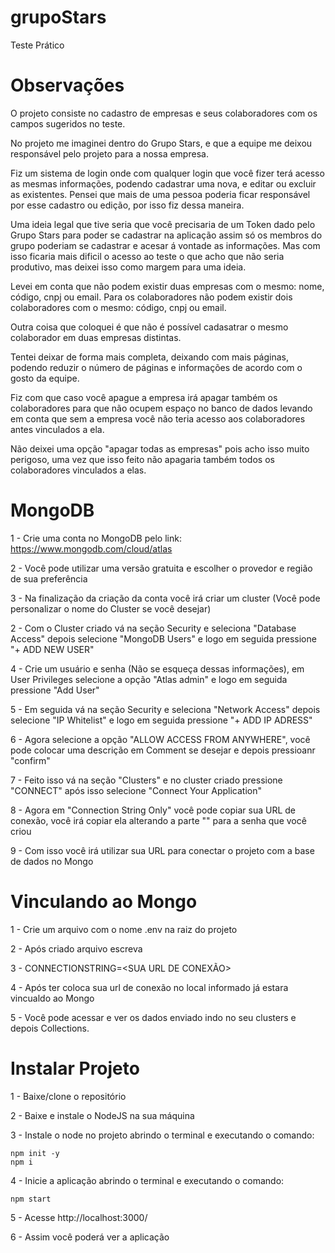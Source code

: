 # grupoStars
Teste Prático


# Observações

O projeto consiste no cadastro de empresas e seus colaboradores com os campos sugeridos no teste.

No projeto me imaginei dentro do Grupo Stars, e que a equipe me deixou responsável pelo projeto para a nossa empresa.

Fiz um sistema de login onde com qualquer login que você fizer terá acesso as mesmas informações, podendo cadastrar uma nova, e editar ou excluir as existentes.
Pensei que mais de uma pessoa poderia ficar responsável por esse cadastro ou edição, por isso fiz dessa maneira.

Uma ideia legal que tive seria que você precisaria de um Token dado pelo Grupo Stars para poder se cadastrar na aplicação assim só os membros do grupo poderiam se cadastrar e acesar á vontade as informações.
Mas com isso ficaria mais dificil o acesso ao teste o que acho que não seria produtivo, mas deixei isso como margem para uma ideia.

Levei em conta que não podem existir duas empresas com o mesmo: nome, código, cnpj ou email.
Para os colaboradores não podem existir dois colaboradores com o mesmo: código, cnpj ou email.

Outra coisa que coloquei é que não é possível cadasatrar o mesmo colaborador em duas empresas distintas.

Tentei deixar de forma mais completa, deixando com mais páginas, podendo reduzir o número de páginas e informações de acordo com o gosto da equipe.

Fiz com que caso você apague a empresa irá apagar também os colaboradores para que não ocupem espaço no banco de dados levando em conta que sem a empresa você não teria acesso aos colaboradores antes vinculados a ela.

Não deixei uma opção "apagar todas as empresas" pois acho isso muito perigoso, uma vez que isso feito não apagaria também todos os colaboradores vinculados a elas.



# MongoDB

1 - Crie uma conta no MongoDB pelo link:
    https://www.mongodb.com/cloud/atlas

2 - Você pode utilizar uma versão gratuita e escolher o provedor e região de sua preferência

3 - Na finalização da criação da conta você irá criar um cluster (Você pode personalizar o nome do Cluster se você desejar)
    
2 - Com o Cluster criado vá na seção Security e seleciona "Database Access" depois selecione "MongoDB Users" e logo em seguida pressione "+ ADD NEW USER"

4 - Crie um usuário e senha (Não se esqueça dessas informações), em User Privileges selecione a opção "Atlas admin" e logo em seguida pressione "Add User"

5 - Em seguida vá na seção Security e seleciona "Network Access" depois selecione "IP Whitelist" e logo em seguida pressione "+ ADD IP ADRESS"

6 - Agora selecione a opção "ALLOW ACCESS FROM ANYWHERE", você pode colocar uma descrição em Comment se desejar e depois pressioanr "confirm"

7 - Feito isso vá na seção "Clusters" e no cluster criado pressione "CONNECT" após isso selecione "Connect Your Application"

8 - Agora em "Connection String Only" você pode copiar sua URL de conexão, você irá copiar ela alterando a parte "<password>" para a senha que você criou

9 - Com isso você irá utilizar sua URL para conectar o projeto com a base de dados no Mongo

    
    
    
# Vinculando ao Mongo

1 - Crie um arquivo com o nome .env na raiz do projeto

2 - Após criado arquivo escreva

3 - CONNECTIONSTRING=<SUA URL DE CONEXÃO>

4 - Após ter coloca sua url de conexão no local informado já estara vincualdo ao Mongo
    
5 - Você pode acessar e ver os dados enviado indo no seu clusters e depois Collections. 

    
    
# Instalar Projeto
    
1 - Baixe/clone o repositório
    
2 - Baixe e instale o NodeJS na sua máquina
    
3 - Instale o node no projeto abrindo o terminal e executando o comando:

    npm init -y
    npm i

4 - Inicie a aplicação abrindo o terminal e executando o comando: 
    
    npm start

5 - Acesse http://localhost:3000/

6 - Assim você poderá ver a aplicação
